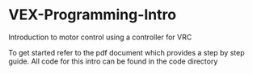 # VEX-Programming-Intro
Introduction to motor control using a controller for VRC

To get started refer to the pdf document which provides a step by step guide.
All code for this intro can be found in the code directory
